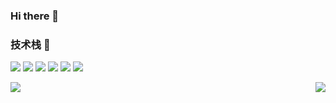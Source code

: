 ### Hi there 👋

### 技术栈 :wrench:

<img src="https://img.shields.io/badge/HTML-239120?style=for-the-badge&logo=html5&logoColor=white">   <img src="https://img.shields.io/badge/CSS-239120?&style=for-the-badge&logo=css3&logoColor=white">   <img src="https://img.shields.io/badge/C%2B%2B-00599C?style=for-the-badge&logo=c%2B%2B&logoColor=white">   <img src="https://img.shields.io/badge/PHP-777BB4?style=for-the-badge&logo=php&logoColor=white">   <img src="https://img.shields.io/badge/MySQL-00000F?style=for-the-badge&logo=mysql&logoColor=white">   <img src="https://img.shields.io/badge/Python-14354C?style=for-the-badge&logo=python&logoColor=white">

<img   align="left" src="https://github-readme-stats.vercel.app/api?username=LCRCheney&locale=cn&line_height=33&show_icons=true&hide=&theme=&rank_icon=default&custom_title=我的统计数据"/><img   align="right" src="https://github-readme-stats.vercel.app/api/top-langs/?username=LCRCheney&locale=cn&line_height=33&theme=&langs_count=5&custom_title=我的常用语言"/>
<!--
**LCRCheney/lcrcheney** is a ✨ _special_ ✨ repository because its `README.md` (this file) appears on your GitHub profile.

Here are some ideas to get you started:

- 🔭 I’m currently working on ...
- 🌱 I’m currently learning ...
- 👯 I’m looking to collaborate on ...
- 🤔 I’m looking for help with ...
- 💬 Ask me about ...
- 📫 How to reach me: ...
- 😄 Pronouns: ...
- ⚡ Fun fact: ...
-->
